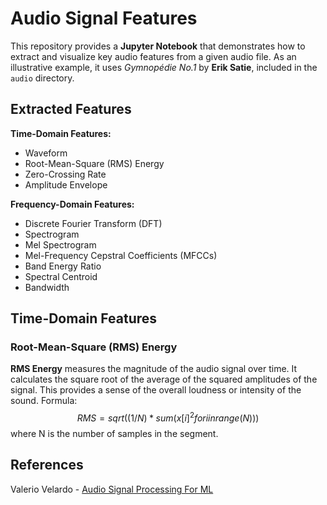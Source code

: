 # Audio Signal Features

This repository provides a **Jupyter Notebook** that demonstrates how to extract and visualize key audio features from a given audio file. As an illustrative example, it uses *Gymnopédie No.1* by **Erik Satie**, included in the `audio` directory.

## Extracted Features

**Time-Domain Features:**
- Waveform
- Root-Mean-Square (RMS) Energy
- Zero-Crossing Rate
- Amplitude Envelope

**Frequency-Domain Features:**
- Discrete Fourier Transform (DFT)
- Spectrogram
- Mel Spectrogram
- Mel-Frequency Cepstral Coefficients (MFCCs)
- Band Energy Ratio
- Spectral Centroid
- Bandwidth

## Time-Domain Features
### Root-Mean-Square (RMS) Energy
**RMS Energy** measures the magnitude of the audio signal over time. It calculates the square root of the average of the squared amplitudes of the signal. This provides a sense of the overall loudness or intensity of the sound.
Formula:
$$RMS = sqrt((1 / N) * sum(x[i]^2 for i in range(N)))$$
where N is the number of samples in the segment. 
## References 
Valerio Velardo - [Audio Signal Processing For ML](https://github.com/musikalkemist/AudioSignalProcessingForML)

